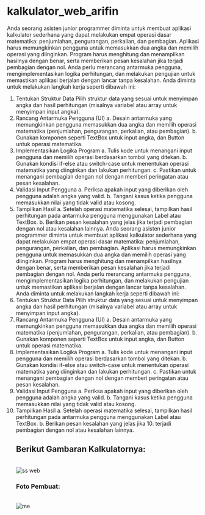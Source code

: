 # kalkulator_web_arifin<br>
Anda seorang asisten junior programmer diminta untuk membuat aplikasi kalkulator sederhana yang dapat melakukan empat operasi dasar matematika: penjumlahan, pengurangan, perkalian, dan pembagian. Aplikasi harus memungkinkan pengguna untuk memasukkan dua angka dan memilih operasi yang diinginkan. Program harus menghitung dan menampilkan hasilnya dengan benar, serta memberikan pesan kesalahan jika terjadi pembagian dengan nol. Anda perlu merancang antarmuka pengguna, mengimplementasikan logika perhitungan, dan melakukan pengujian untuk memastikan aplikasi berjalan dengan lancar tanpa kesalahan. Anda diminta untuk melakukan langkah kerja seperti dibawah ini:

1.  Tentukan Struktur Data Pilih struktur data yang sesuai untuk menyimpan angka dan hasil perhitungan (misalnya variabel atau array untuk menyimpan input angka).
2.  Rancang Antarmuka Pengguna (UI) a. Desain antarmuka yang memungkinkan pengguna memasukkan dua angka dan memilih operasi matematika (penjumlahan, pengurangan, perkalian, atau 
    pembagian). b. Gunakan komponen seperti TextBox untuk input angka, dan Button untuk operasi matematika.
3.  Implementasikan Logika Program a. Tulis kode untuk menangani input pengguna dan memilih operasi berdasarkan tombol yang ditekan. b. Gunakan kondisi if-else atau switch-case untuk 
    menentukan operasi matematika yang diinginkan dan lakukan perhitungan. c. Pastikan untuk menangani pembagian dengan nol dengan memberi peringatan atau pesan kesalahan.
4.  Validasi Input Pengguna a. Periksa apakah input yang diberikan oleh pengguna adalah angka yang valid. b. Tangani kasus ketika pengguna memasukkan nilai yang tidak valid atau kosong.
5.  Tampilkan Hasil a. Setelah operasi matematika selesai, tampilkan hasil perhitungan pada antarmuka pengguna menggunakan Label atau TextBox. b. Berikan pesan kesalahan yang jelas jika 
    terjadi pembagian dengan nol atau kesalahan lainnya. Anda seorang asisten junior programmer diminta untuk membuat aplikasi kalkulator sederhana yang dapat melakukan empat operasi 
    dasar matematika: penjumlahan, pengurangan, perkalian, dan pembagian. Aplikasi harus memungkinkan pengguna untuk memasukkan dua angka dan memilih operasi yang diinginkan. Program 
    harus menghitung dan menampilkan hasilnya dengan benar, serta memberikan pesan kesalahan jika terjadi pembagian dengan nol. Anda perlu merancang antarmuka pengguna, 
    mengimplementasikan logika perhitungan, dan melakukan pengujian untuk memastikan aplikasi berjalan dengan lancar tanpa kesalahan. Anda diminta untuk melakukan langkah kerja seperti 
    dibawah ini:
6.  Tentukan Struktur Data Pilih struktur data yang sesuai untuk menyimpan angka dan hasil perhitungan (misalnya variabel atau array untuk menyimpan input angka).
7.  Rancang Antarmuka Pengguna (UI) a. Desain antarmuka yang memungkinkan pengguna memasukkan dua angka dan memilih operasi matematika (penjumlahan, pengurangan, perkalian, atau 
    pembagian). b. Gunakan komponen seperti TextBox untuk input angka, dan Button untuk operasi matematika.
8.  Implementasikan Logika Program a. Tulis kode untuk menangani input pengguna dan memilih operasi berdasarkan tombol yang ditekan. b. Gunakan kondisi if-else atau switch-case untuk 
    menentukan operasi matematika yang diinginkan dan lakukan perhitungan. c. Pastikan untuk menangani pembagian dengan nol dengan memberi peringatan atau pesan kesalahan.
9.  Validasi Input Pengguna a. Periksa apakah input yang diberikan oleh pengguna adalah angka yang valid. b. Tangani kasus ketika pengguna memasukkan nilai yang tidak valid atau kosong.
10. Tampilkan Hasil a. Setelah operasi matematika selesai, tampilkan hasil perhitungan pada antarmuka pengguna menggunakan Label atau TextBox. b. Berikan pesan kesalahan yang jelas jika 10. terjadi pembagian dengan nol atau kesalahan lainnya.
<br><h2>Berikut Gambaran Kalkulatornya:</h2><br>
![ss web](https://github.com/user-attachments/assets/71a455b4-7dbf-405f-bc0e-24420a09288c)
<br><h3>Foto Pembuat:</h3>
<br>![me](https://github.com/user-attachments/assets/9cc61d5f-cc35-4612-a3aa-66fd121c2156)




  

